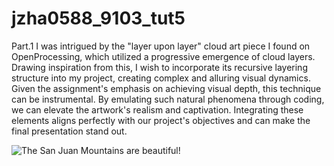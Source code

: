 # jzha0588_9103_tut5

Part.1
I was intrigued by the "layer upon layer" cloud art piece I found on OpenProcessing, which utilized a progressive emergence of cloud layers. Drawing inspiration from this, I wish to incorporate its recursive layering structure into my project, creating complex and alluring visual dynamics. Given the assignment's emphasis on achieving visual depth, this technique can be instrumental. By emulating such natural phenomena through coding, we can elevate the artwork's realism and captivation. Integrating these elements aligns perfectly with our project's objectives and can make the final presentation stand out.

![The San Juan Mountains are beautiful!](/jzha0588_9103_tut5/assets/images/WechatIMG49.jpg "San Juan Mountains")

